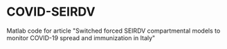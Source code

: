 # COVID-SEIRDV
Matlab code for article "Switched forced SEIRDV compartmental models to monitor COVID-19 spread and immunization in Italy"
